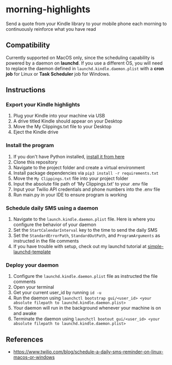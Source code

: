 # morning-highlights
Send a quote from your Kindle library to your mobile phone each morning to continuously reinforce what you have read

## Compatibility
Currently supported on MacOS only, since the scheduling capability is powered by a daemon on **launchd**. If you use a different OS, you will need to replace the daemon defined in `launchd.kindle.daemon.plist` with a **cron job** for Linux or **Task Scheduler** job for Windows.

## Instructions
### Export your Kindle highlights 
1. Plug your Kindle into your machine via USB
2. A drive titled Kindle should appear on your Desktop
3. Move the My Clippings.txt file to your Desktop
4. Eject the Kindle drive

### Install the program
1. If you don't have Python installed, [install it from here](https://www.python.org/downloads/)
2. Clone this repository
3. Navigate to the project folder and create a virtual environment
4. Install package dependencies via `pip3 install -r requirements.txt`
5. Move the `My Clippings.txt` file into your project folder
6. Input the absolute file path of 'My Clippings.txt' to your .env file
7. Input your Twilio API credentials and phone numbers into the .env file
8. Run main.py in your IDE to ensure program is working

### Schedule daily SMS using a daemon
1. Navigate to the `launch.kindle.daemon.plist` file. Here is where you configure the behavior of your daemon
2. Set the `StartCalendarInterval` key to the time to send the daily SMS
3. Set the `StandardErrorPath`, `StandardOutPath`, and `ProgramArguments` as instructed in the file comments
3. If you have trouble with setup, check out my launchd tutorial at [simple-launchd-template](https://github.com/bennett-diaz/simple-launchd-template)

### Deploy your daemon
1. Configure the `launchd.kindle.daemon.plist` file as instructed the file comments
2. Open your terminal 
3. Get your current user_id by running `id -u`
4. Run the daemon using `launchctl bootstrap gui/<user_id> <your absolute filepath to launchd.kindle.daemon.plist>`
5. Your daemon will run in the background whenever your machine is on and awake
6. Terminate the daemon using `launchctl bootout gui/<user_id> <your absolute filepath to launchd.kindle.daemon.plist>`

## References
- https://www.twilio.com/blog/schedule-a-daily-sms-reminder-on-linux-macos-or-windows

